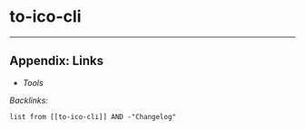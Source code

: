 # to-ico-cli

---

## Appendix: Links

* *Tools*

*Backlinks:*

````dataview
list from [[to-ico-cli]] AND -"Changelog"
````
